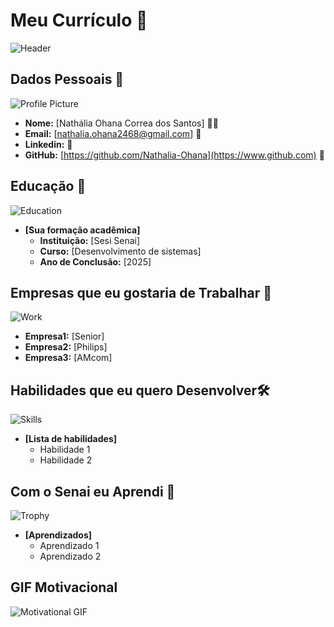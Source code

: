 
# Meu Currículo 🌟

![Header](https://i.pinimg.com/564x/1a/5b/15/1a5b15d62190d7c48e5aede94226761f.jpg)

## Dados Pessoais 📄
![Profile Picture](https://images.unsplash.com/photo-1554151228-14d9def656e4?ixlib=rb-1.2.1&auto=format&fit=crop&w=150&q=80)
- **Nome:** [Nathália Ohana Correa dos Santos] 🙍‍♂️
- **Email:** [nathalia.ohana2468@gmail.com] 📧
- **Linkedin:** [](https://www.linkedin.com) 🔗
- **GitHub:** [https://github.com/Nathalia-Ohana](https://www.github.com) 🔗

## Educação 🏫
![Education](https://images.unsplash.com/photo-1503676260728-1c00da094a0b?ixlib=rb-1.2.1&auto=format&fit=crop&w=50&q=80)
- **[Sua formação acadêmica]**  
  - **Instituição:** [Sesi Senai]
  - **Curso:** [Desenvolvimento de sistemas]
  - **Ano de Conclusão:** [2025]

## Empresas que eu gostaria de Trabalhar 💼
![Work](https://images.unsplash.com/photo-1522071820081-009f0129c71c?ixlib=rb-1.2.1&auto=format&fit=crop&w=50&q=80)
  - **Empresa1:** [Senior]
  - **Empresa2:** [Philips]
  - **Empresa3:** [AMcom]

## Habilidades que eu quero Desenvolver🛠️
![Skills](https://images.unsplash.com/photo-1486312338219-ce68d2c6f44d?ixlib=rb-1.2.1&auto=format&fit=crop&w=50&q=80)
- **[Lista de habilidades]**
  - Habilidade 1
  - Habilidade 2

## Com o Senai eu Aprendi 🎉
![Trophy](https://images.unsplash.com/photo-1579586331215-3f8e6c0a5f86?ixlib=rb-1.2.1&auto=format&fit=crop&w=50&q=80)
- **[Aprendizados]**
  - Aprendizado 1
  - Aprendizado 2

## GIF Motivacional 
![Motivational GIF](https://file.notion.so/f/f/94280b63-b795-4746-b360-c129ea1181a7/1665d1ca-0272-47e0-aefd-887399ec0660/_____!.gif?table=block&id=75e5993b-85d5-4dbf-ab8e-038f794b720e&spaceId=94280b63-b795-4746-b360-c129ea1181a7&expirationTimestamp=1722643200000&signature=2CCg4c6vZ94jTC2Ci3IBYgPMJcuylMDnvZUwcCsOtcw)
